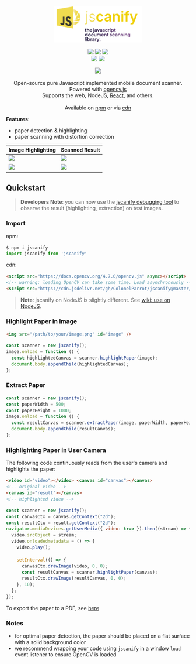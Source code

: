 <p align="center">
    <img src="docs/images/logo-github.png" height="100">
</p>

<p align="center">
    <a href="https://www.jsdelivr.com/package/gh/ColonelParrot/jscanify"><img src="https://data.jsdelivr.com/v1/package/gh/ColonelParrot/jscanify/badge"></a>
    <a href="https://cdnjs.com/libraries/jscanify"><img src="https://img.shields.io/cdnjs/v/jscanify"></a>
    <a href="https://npmjs.com/package/jscanify"><img src="https://badgen.net/npm/dw/jscanify"></a>
    <br />
    <a href="https://github.com/puffinsoft/jscanify/blob/master/LICENSE"><img src="https://img.shields.io/github/license/puffinsoft/jscanify.svg"></a>
    <a href="https://npmjs.com/package/jscanify"><img src="https://badgen.net/npm/v/jscanify"></a>
</p>

<p align="center">
  <a href="https://nodei.co/npm/jscanify/"><img src="https://nodei.co/npm/jscanify.png"></a>
</p>

<p align="center">
Open-source pure Javascript implemented mobile document scanner. Powered with <a href="https://docs.opencv.org/3.4/d5/d10/tutorial_js_root.html">opencv.js</a><br/>
Supports the web, NodeJS, <a href="https://github.com/ColonelParrot/react-scanify-demo">React</a>, and others.
<br/><br/>
Available on <a href="https://www.npmjs.com/package/jscanify">npm</a> or via <a href="https://www.jsdelivr.com/package/gh/ColonelParrot/jscanify">cdn</a><br/>
</p>

**Features**:

- paper detection & highlighting
- paper scanning with distortion correction

| Image Highlighting                           | Scanned Result                             |
| -------------------------------------------- | ------------------------------------------ |
| <img src="docs/images/highlight-paper1.png"> | <img src="docs/images/scanned-paper1.png"> |
| <img src="docs/images/highlight-paper2.png"> | <img src="docs/images/scanned-paper2.png"> |

## Quickstart

> **Developers Note**: you can now use the [jscanify debugging tool](https://colonelparrot.github.io/jscanify/tester.html) to observe the result (highlighting, extraction) on test images.

### Import

npm:

```js
$ npm i jscanify
import jscanify from 'jscanify'
```

cdn:

```html
<script src="https://docs.opencv.org/4.7.0/opencv.js" async></script>
<!-- warning: loading OpenCV can take some time. Load asynchronously -->
<script src="https://cdn.jsdelivr.net/gh/ColonelParrot/jscanify@master/src/jscanify.min.js"></script>
```

> **Note**: jscanify on NodeJS is slightly different. See [wiki: use on NodeJS](https://github.com/ColonelParrot/jscanify/wiki#use-on-nodejs).

### Highlight Paper in Image

```html
<img src="/path/to/your/image.png" id="image" />
```

```js
const scanner = new jscanify();
image.onload = function () {
  const highlightedCanvas = scanner.highlightPaper(image);
  document.body.appendChild(highlightedCanvas);
};
```

### Extract Paper

```js
const scanner = new jscanify();
const paperWidth = 500;
const paperHeight = 1000;
image.onload = function () {
  const resultCanvas = scanner.extractPaper(image, paperWidth, paperHeight);
  document.body.appendChild(resultCanvas);
};
```

### Highlighting Paper in User Camera

The following code continuously reads from the user's camera and highlights the paper:

```html
<video id="video"></video> <canvas id="canvas"></canvas>
<!-- original video -->
<canvas id="result"></canvas>
<!-- highlighted video -->
```

```js
const scanner = new jscanify();
const canvasCtx = canvas.getContext("2d");
const resultCtx = result.getContext("2d");
navigator.mediaDevices.getUserMedia({ video: true }).then((stream) => {
  video.srcObject = stream;
  video.onloadedmetadata = () => {
    video.play();

    setInterval(() => {
      canvasCtx.drawImage(video, 0, 0);
      const resultCanvas = scanner.highlightPaper(canvas);
      resultCtx.drawImage(resultCanvas, 0, 0);
    }, 10);
  };
});
```

To export the paper to a PDF, see [here](https://stackoverflow.com/questions/23681325/convert-canvas-to-pdf)

### Notes

- for optimal paper detection, the paper should be placed on a flat surface with a solid background color
- we recommend wrapping your code using `jscanify` in a window `load` event listener to ensure OpenCV is loaded
